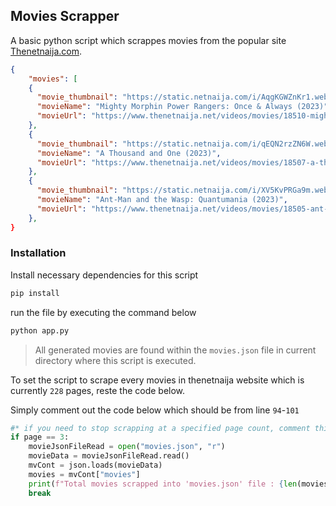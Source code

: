## Movies Scrapper

A basic python script which scrappes movies from the popular site [Thenetnaija.com](https://www.thenetnaija.net/videos/movies/page/1).

```json
{
    "movies": [
    {
      "movie_thumbnail": "https://static.netnaija.com/i/AqgKGWZnKr1.webp",
      "movieName": "Mighty Morphin Power Rangers: Once & Always (2023)",
      "movieUrl": "https://www.thenetnaija.net/videos/movies/18510-mighty-morphin-power-rangers-once-always-2023"
    },
    {
      "movie_thumbnail": "https://static.netnaija.com/i/qEQN2rzZN6W.webp",
      "movieName": "A Thousand and One (2023)",
      "movieUrl": "https://www.thenetnaija.net/videos/movies/18507-a-thousand-and-one-2023"
    },
    {
      "movie_thumbnail": "https://static.netnaija.com/i/XV5KvPRGa9m.webp",
      "movieName": "Ant-Man and the Wasp: Quantumania (2023)",
      "movieUrl": "https://www.thenetnaija.net/videos/movies/18505-ant-man-and-the-wasp-quantumania-2023"
    },
}
```

### Installation

Install necessary dependencies for this script

```bash
pip install
```

run the file by executing the command below

```bash
python app.py
```

> All generated movies are found within the `movies.json` file in current directory where this script is executed.

To set the script to scrape every movies in thenetnaija website which is currently `228` pages, reste the code below.

Simply comment out the code below which should be from line `94`-`101`

```py
#* if you need to stop scrapping at a specified page count, comment this line below
if page == 3:
    movieJsonFileRead = open("movies.json", "r")
    movieData = movieJsonFileRead.read()
    mvCont = json.loads(movieData)
    movies = mvCont["movies"]
    print(f"Total movies scrapped into 'movies.json' file : {len(movies)}")
    break
```
